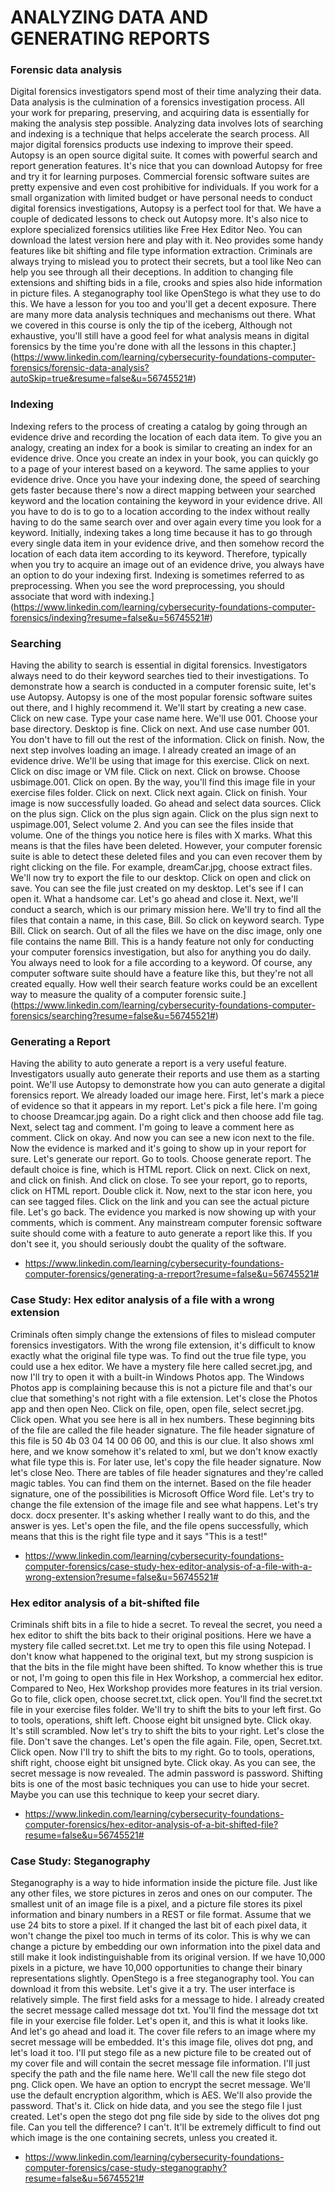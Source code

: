 # ANALYZING DATA AND GENERATING REPORTS

### **Forensic data analysis**

Digital forensics investigators spend most of their time analyzing their data. Data analysis is the culmination of a forensics investigation process. All your work for preparing, preserving, and acquiring data is essentially for making the analysis step possible. Analyzing data involves lots of searching and indexing is a technique that helps accelerate the search process. All major digital forensics products use indexing to improve their speed. Autopsy is an open source digital suite. It comes with powerful search and report generation features. It's nice that you can download Autopsy for free and try it for learning purposes. Commercial forensic software suites are pretty expensive and even cost prohibitive for individuals. If you work for a small organization with limited budget or have personal needs to conduct digital forensics investigations, Autopsy is a perfect tool for that. We have a couple of dedicated lessons to check out Autopsy more. It's also nice to explore specialized forensics utilities like Free Hex Editor Neo. You can download the latest version here and play with it. Neo provides some handy features like bit shifting and file type information extraction. Criminals are always trying to mislead you to protect their secrets, but a tool like Neo can help you see through all their deceptions. In addition to changing file extensions and shifting bids in a file, crooks and spies also hide information in picture files. A steganography tool like OpenStego is what they use to do this. We have a lesson for you too and you'll get a decent exposure. There are many more data analysis techniques and mechanisms out there. What we covered in this course is only the tip of the iceberg, Although not exhaustive, you'll still have a good feel for what analysis means in digital forensics by the time you're done with all the lessons in this chapter.](https://www.linkedin.com/learning/cybersecurity-foundations-computer-forensics/forensic-data-analysis?autoSkip=true&resume=false&u=56745521#)

### **Indexing**

Indexing refers to the process of creating a catalog by going through an evidence drive and recording the location of each data item. To give you an analogy, creating an index for a book is similar to creating an index for an evidence drive. Once you create an index in your book, you can quickly go to a page of your interest based on a keyword. The same applies to your evidence drive. Once you have your indexing done, the speed of searching gets faster because there's now a direct mapping between your searched keyword and the location containing the keyword in your evidence drive. All you have to do is to go to a location according to the index without really having to do the same search over and over again every time you look for a keyword. Initially, indexing takes a long time because it has to go through every single data item in your evidence drive, and then somehow record the location of each data item according to its keyword. Therefore, typically when you try to acquire an image out of an evidence drive, you always have an option to do your indexing first. Indexing is sometimes referred to as preprocessing. When you see the word preprocessing, you should associate that word with indexing.](https://www.linkedin.com/learning/cybersecurity-foundations-computer-forensics/indexing?resume=false&u=56745521#)

### **Searching**

Having the ability to search is essential in digital forensics. Investigators always need to do their keyword searches tied to their investigations. To demonstrate how a search is conducted in a computer forensic suite, let's use Autopsy. Autopsy is one of the most popular forensic software suites out there, and I highly recommend it. We'll start by creating a new case. Click on new case. Type your case name here. We'll use 001\. Choose your base directory. Desktop is fine. Click on next. And use case number 001\. You don't have to fill out the rest of the information. Click on finish. Now, the next step involves loading an image. I already created an image of an evidence drive. We'll be using that image for this exercise. Click on next. Click on disc image or VM file. Click on next. Click on browse. Choose usbimage.001. Click on open. By the way, you'll find this image file in your exercise files folder. Click on next. Click next again. Click on finish. Your image is now successfully loaded. Go ahead and select data sources. Click on the plus sign. Click on the plus sign again. Click on the plus sign next to uspimage.001, Select volume 2\. And you can see the files inside that volume. One of the things you notice here is files with X marks. What this means is that the files have been deleted. However, your computer forensic suite is able to detect these deleted files and you can even recover them by right clicking on the file. For example, dreamCar.jpg, choose extract files. We'll now try to export the file to our desktop. Click on open and click on save. You can see the file just created on my desktop. Let's see if I can open it. What a handsome car. Let's go ahead and close it. Next, we'll conduct a search, which is our primary mission here. We'll try to find all the files that contain a name, in this case, Bill. So click on keyword search. Type Bill. Click on search. Out of all the files we have on the disc image, only one file contains the name Bill. This is a handy feature not only for conducting your computer forensics investigation, but also for anything you do daily. You always need to look for a file according to a keyword. Of course, any computer software suite should have a feature like this, but they're not all created equally. How well their search feature works could be an excellent way to measure the quality of a computer forensic suite.](https://www.linkedin.com/learning/cybersecurity-foundations-computer-forensics/searching?resume=false&u=56745521#)

### **Generating a Report**

Having the ability to auto generate a report is a very useful feature. Investigators usually auto generate their reports and use them as a starting point. We'll use Autopsy to demonstrate how you can auto generate a digital forensics report. We already loaded our image here. First, let's mark a piece of evidence so that it appears in my report. Let's pick a file here. I'm going to choose Dreamcar.jpg again. Do a right click and then choose add file tag. Next, select tag and comment. I'm going to leave a comment here as comment. Click on okay. And now you can see a new icon next to the file. Now the evidence is marked and it's going to show up in your report for sure. Let's generate our report. Go to tools. Choose generate report. The default choice is fine, which is HTML report. Click on next. Click on next, and click on finish. And click on close. To see your report, go to reports, click on HTML report. Double click it. Now, next to the star icon here, you can see tagged files. Click on the link and you can see the actual picture file. Let's go back. The evidence you marked is now showing up with your comments, which is comment. Any mainstream computer forensic software suite should come with a feature to auto generate a report like this. If you don't see it, you should seriously doubt the quality of the software.

- https://www.linkedin.com/learning/cybersecurity-foundations-computer-forensics/generating-a-rreport?resume=false&u=56745521#

### **Case Study: Hex editor analysis of a file with a wrong extension**

Criminals often simply change the extensions of files to mislead computer forensics investigators. With the wrong file extension, it's difficult to know exactly what the original file type was. To find out the true file type, you could use a hex editor. We have a mystery file here called secret.jpg, and now I'll try to open it with a built-in Windows Photos app. The Windows Photos app is complaining because this is not a picture file and that's our clue that something's not right with a file extension. Let's close the Photos app and then open Neo. Click on file, open, open file, select secret.jpg. Click open. What you see here is all in hex numbers. These beginning bits of the file are called the file header signature. The file header signature of this file is 50 4b 03 04 14 00 06 00, and this is our clue. It also shows xml here, and we know somehow it's related to xml, but we don't know exactly what file type this is. For later use, let's copy the file header signature. Now let's close Neo. There are tables of file header signatures and they're called magic tables. You can find them on the internet. Based on the file header signature, one of the possibilities is Microsoft Office Word file. Let's try to change the file extension of the image file and see what happens. Let's try docx. docx presenter. It's asking whether I really want to do this, and the answer is yes. Let's open the file, and the file opens successfully, which means that this is the right file type and it says "This is a test\!"

- https://www.linkedin.com/learning/cybersecurity-foundations-computer-forensics/case-study-hex-editor-analysis-of-a-file-with-a-wrong-extension?resume=false&u=56745521#

### **Hex editor analysis of a bit-shifted file**

Criminals shift bits in a file to hide a secret. To reveal the secret, you need a hex editor to shift the bits back to their original positions. Here we have a mystery file called secret.txt. Let me try to open this file using Notepad. I don't know what happened to the original text, but my strong suspicion is that the bits in the file might have been shifted. To know whether this is true or not, I'm going to open this file in Hex Workshop, a commercial hex editor. Compared to Neo, Hex Workshop provides more features in its trial version. Go to file, click open, choose secret.txt, click open. You'll find the secret.txt file in your exercise files folder. We'll try to shift the bits to your left first. Go to tools, operations, shift left. Choose eight bit unsigned byte. Click okay. It's still scrambled. Now let's try to shift the bits to your right. Let's close the file. Don't save the changes. Let's open the file again. File, open, Secret.txt. Click open. Now I'll try to shift the bits to my right. Go to tools, operations, shift right, choose eight bit unsigned byte. Click okay. As you can see, the secret message is now revealed. The admin password is password. Shifting bits is one of the most basic techniques you can use to hide your secret. Maybe you can use this technique to keep your secret diary.

- https://www.linkedin.com/learning/cybersecurity-foundations-computer-forensics/hex-editor-analysis-of-a-bit-shifted-file?resume=false&u=56745521#

### **Case Study: Steganography**

Steganography is a way to hide information inside the picture file. Just like any other files, we store pictures in zeros and ones on our computer. The smallest unit of an image file is a pixel, and a picture file stores its pixel information and binary numbers in a REST or file format. Assume that we use 24 bits to store a pixel. If it changed the last bit of each pixel data, it won't change the pixel too much in terms of its color. This is why we can change a picture by embedding our own information into the pixel data and still make it look indistinguishable from its original version. If we have 10,000 pixels in a picture, we have 10,000 opportunities to change their binary representations slightly. OpenStego is a free steganography tool. You can download it from this website. Let's give it a try. The user interface is relatively simple. The first field asks for a message to hide. I already created the secret message called message dot txt. You'll find the message dot txt file in your exercise file folder. Let's open it, and this is what it looks like. And let's go ahead and load it. The cover file refers to an image where my secret message will be embedded. It's this image file, olives dot png, and let's load it too. I'll put stego file as a new picture file to be created out of my cover file and will contain the secret message file information. I'll just specify the path and the file name here. We'll call the new file stego dot png. Click open. We have an option to encrypt the secret message. We'll use the default encryption algorithm, which is AES. We'll also provide the password. That's it. Click on hide data, and you see the stego file I just created. Let's open the stego dot png file side by side to the olives dot png file. Can you tell the difference? I can't. It'll be extremely difficult to find out which image is the one containing secrets, unless you created it.

- https://www.linkedin.com/learning/cybersecurity-foundations-computer-forensics/case-study-steganography?resume=false&u=56745521#
